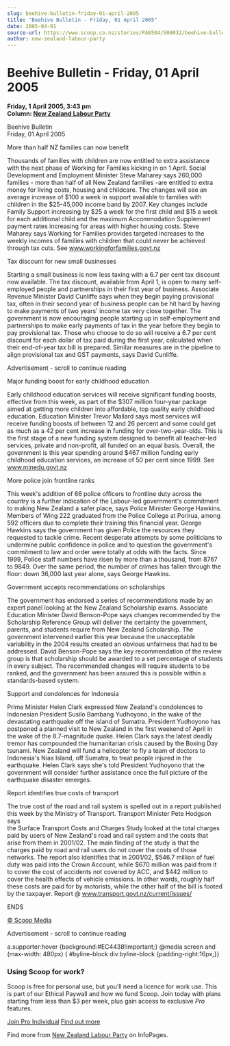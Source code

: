 ```yaml
---
slug: beehive-bulletin-friday-01-april-2005
title: "Beehive Bulletin - Friday, 01 April 2005"
date: 2005-04-01
source-url: https://www.scoop.co.nz/stories/PA0504/S00032/beehive-bulletin-friday-01-april-2005.htm
author: new-zealand-labour-party
---
```

Beehive Bulletin - Friday, 01 April 2005
========================================

**Friday, 1 April 2005, 3:43 pm**  
**Column: [New Zealand Labour Party](https://info.scoop.co.nz/New_Zealand_Labour_Party)**

Beehive Bulletin  
Friday, 01 April 2005

More than half NZ families can now benefit

Thousands of families with children are now entitled to extra assistance with the next phase of Working for Families kicking in on 1 April. Social Development and Employment Minister Steve Maharey says 260,000 families - more than half of all New Zealand families -are entitled to extra money for living costs, housing and childcare. The changes will see an average increase of $100 a week in support available to families with children in the $25-45,000 income band by 2007. Key changes include Family Support increasing by $25 a week for the first child and $15 a week for each additional child and the maximum Accommodation Supplement payment rates increasing for areas with higher housing costs. Steve Maharey says Working for Families provides targeted increases to the weekly incomes of families with children that could never be achieved through tax cuts. See www.workingforfamilies.govt.nz

  
Tax discount for new small businesses

Starting a small business is now less taxing with a 6.7 per cent tax discount now available. The tax discount, available from April 1, is open to many self-employed people and partnerships in their first year of business. Associate Revenue Minister David Cunliffe says when they begin paying provisional tax, often in their second year of business people can be hit hard by having to make payments of two years' income tax very close together. The government is now encouraging people starting up in self-employment and partnerships to make early payments of tax in the year before they begin to pay provisional tax. Those who choose to do so will receive a 6.7 per cent discount for each dollar of tax paid during the first year, calculated when their end-of-year tax bill is prepared. Similar measures are in the pipeline to align provisional tax and GST payments, says David Cunliffe.

Advertisement - scroll to continue reading





  
Major funding boost for early childhood education

Early childhood education services will receive significant funding boosts, effective from this week, as part of the $307 million four-year package aimed at getting more children into affordable, top quality early childhood education. Education Minister Trevor Mallard says most services will receive funding boosts of between 12 and 26 percent and some could get as much as a 42 per cent increase in funding for over-two-year-olds. This is the first stage of a new funding system designed to benefit all teacher-led services, private and non-profit, all funded on an equal basis. Overall, the government is this year spending around $467 million funding early childhood education services, an increase of 50 per cent since 1999. See www.minedu.govt.nz

  
More police join frontline ranks

This week's addition of 66 police officers to frontline duty across the country is a further indication of the Labour-led government's commitment to making New Zealand a safer place, says Police Minister George Hawkins. Members of Wing 222 graduated from the Police College at Porirua, among 592 officers due to complete their training this financial year. George Hawkins says the government has given Police the resources they requested to tackle crime. Recent desperate attempts by some politicians to undermine public confidence in police and to question the government's commitment to law and order were totally at odds with the facts. Since 1999, Police staff numbers have risen by more than a thousand, from 8767 to 9849. Over the same period, the number of crimes has fallen through the floor: down 36,000 last year alone, says George Hawkins.

  
Government accepts recommendations on scholarships

The government has endorsed a series of recommendations made by an expert panel looking at the New Zealand Scholarship exams. Associate Education Minister David Benson-Pope says changes recommended by the Scholarship Reference Group will deliver the certainty the government, parents, and students require from New Zealand Scholarship. The government intervened earlier this year because the unacceptable variability in the 2004 results created an obvious unfairness that had to be addressed. David Benson-Pope says the key recommendation of the review group is that scholarship should be awarded to a set percentage of students in every subject. The recommended changes will require students to be ranked, and the government has been assured this is possible within a standards-based system.

  
Support and condolences for Indonesia

Prime Minister Helen Clark expressed New Zealand's condolences to Indonesian President Susilo Bambang Yudhoyono, in the wake of the devastating earthquake off the island of Sumatra. President Yudhoyono has postponed a planned visit to New Zealand in the first weekend of April in the wake of the 8.7-magnitude quake. Helen Clark says the latest deadly tremor has compounded the humanitarian crisis caused by the Boxing Day tsunami. New Zealand will fund a helicopter to fly a team of doctors to Indonesia's Nias Island, off Sumatra, to treat people injured in the earthquake. Helen Clark says she's told President Yudhoyono that the government will consider further assistance once the full picture of the earthquake disaster emerges.

  
Report identifies true costs of transport

The true cost of the road and rail system is spelled out in a report published this week by the Ministry of Transport. Transport Minister Pete Hodgson says  
the Surface Transport Costs and Charges Study looked at the total charges paid by users of New Zealand's road and rail system and the costs that arise from them in 2001/02. The main finding of the study is that the charges paid by road and rail users do not cover the costs of those networks. The report also identifies that in 2001/02, $546.7 million of fuel duty was paid into the Crown Account, while $670 million was paid from it to cover the cost of accidents not covered by ACC, and $442 million to cover the health effects of vehicle emissions. In other words, roughly half these costs are paid for by motorists, while the other half of the bill is footed by the taxpayer. Report @ www.transport.govt.nz/current/issues/

ENDS

  

[© Scoop Media](http://www.scoop.co.nz/about/terms.html)  

Advertisement - scroll to continue reading



a.supporter:hover {background:#EC4438!important;} @media screen and (max-width: 480px) { #byline-block div.byline-block {padding-right:16px;}}

### Using Scoop for work?

Scoop is free for personal use, but you’ll need a licence for work use. This is part of our Ethical Paywall and how we fund Scoop. Join today with plans starting from less than $3 per week, plus gain access to exclusive _Pro_ features.  
  
[Join Pro Individual](https://pro.scoop.co.nz/Individual/?from=ProIn24) [Find out more](https://pro.scoop.co.nz/using-scoop-for-work/?from=ProIn24)

Find more from [New Zealand Labour Party](https://info.scoop.co.nz/New_Zealand_Labour_Party) on InfoPages.
